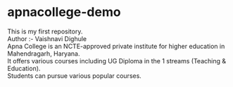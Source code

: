 # apnacollege-demo
This is my first repository.
<br>
Author :- Vaishnavi Dighule<br>
Apna College is an NCTE-approved private institute for higher education in Mahendragarh, Haryana. <br>
It offers various courses including UG Diploma in the 1 streams (Teaching & Education).<br>
Students can pursue various popular courses. 
